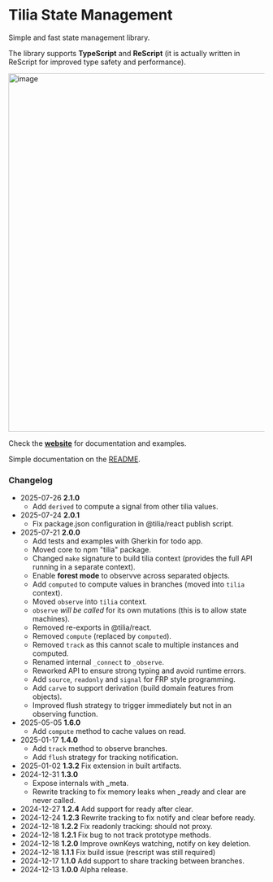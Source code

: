 # Tilia State Management

Simple and fast state management library.

The library supports **TypeScript** and **ReScript** (it is actually written in ReScript for improved type safety and performance).

<a href="https://tiliajs.com">
  <img width="834" height="705" alt="image" src="https://github.com/user-attachments/assets/56dd163a-65a0-4900-9280-aab2a0d7d92a" />
</a>

Check the [**website**](https://tiliajs.com) for documentation and examples.

Simple documentation on the [README](./tilia/README.md).

### Changelog

- 2025-07-26 **2.1.0**
  - Add `derived` to compute a signal from other tilia values.
- 2025-07-24 **2.0.1**
  - Fix package.json configuration in @tilia/react publish script.
- 2025-07-21 **2.0.0**
  - Add tests and examples with Gherkin for todo app.
  - Moved core to npm "tilia" package.
  - Changed `make` signature to build tilia context (provides the full API running in a separate context).
  - Enable **forest mode** to observve across separated objects.
  - Add `computed` to compute values in branches (moved into `tilia` context).
  - Moved `observe` into `tilia` context.
  - `observe` _will be called_ for its own mutations (this is to allow state machines).
  - Removed re-exports in @tilia/react.
  - Removed `compute` (replaced by `computed`).
  - Removed `track` as this cannot scale to multiple instances and computed.
  - Renamed internal `_connect` to `_observe`.
  - Reworked API to ensure strong typing and avoid runtime errors.
  - Add `source`, `readonly` and `signal` for FRP style programming.
  - Add `carve` to support derivation (build domain features from objects).
  - Improved flush strategy to trigger immediately but not in an observing function.
- 2025-05-05 **1.6.0**
  - Add `compute` method to cache values on read.
- 2025-01-17 **1.4.0**
  - Add `track` method to observe branches.
  - Add `flush` strategy for tracking notification.
- 2025-01-02 **1.3.2** Fix extension in built artifacts.
- 2024-12-31 **1.3.0**
  - Expose internals with \_meta.
  - Rewrite tracking to fix memory leaks when \_ready and clear are never called.
- 2024-12-27 **1.2.4** Add support for ready after clear.
- 2024-12-24 **1.2.3** Rewrite tracking to fix notify and clear before ready.
- 2024-12-18 **1.2.2** Fix readonly tracking: should not proxy.
- 2024-12-18 **1.2.1** Fix bug to not track prototype methods.
- 2024-12-18 **1.2.0** Improve ownKeys watching, notify on key deletion.
- 2024-12-18 **1.1.1** Fix build issue (rescript was still required)
- 2024-12-17 **1.1.0** Add support to share tracking between branches.
- 2024-12-13 **1.0.0** Alpha release.
